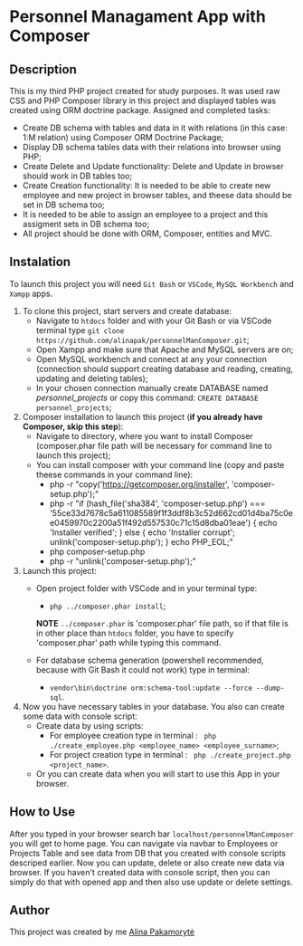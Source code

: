# Personnel Managament App with Composer

## Description
This is my third PHP project created for study purposes. It was used raw CSS and PHP Composer library in this project and displayed tables was created using ORM doctrine package. Assigned and completed tasks:

* Create DB schema with tables and data in it with relations (in this case: 1:M relation) using Composer ORM Doctrine Package;
* Display DB schema tables data with their relations into browser using PHP;
* Create Delete and Update functionality: Delete and Update in browser should work in DB tables too;
* Create Creation functionality: It is needed to be able to create new employee and new project in browser tables, and theese data should be set in DB schema too;
* It is needed to be able to assign an employee to a project and this assigment sets in DB schema too;
* All project should be done with ORM, Composer, entities and MVC.

## Instalation
To launch this project you will need `Git Bash` or `VSCode`, `MySQL Workbench` and `Xampp` apps.

1. To clone this project, start servers and create database: 
   * Navigate to `htdocs` folder and with your Git Bash or via VSCode terminal type `git clone https://github.com/alinapak/personnelManComposer.git`;
   * Open Xampp and make sure that Apache and MySQL servers are on;
   * Open MySQL workbench and connect at any your connection (connection should support creating database and reading, creating, updating and deleting tables);
   * In your chosen connection manually create DATABASE named *personnel_projects* or copy this command: `CREATE DATABASE personnel_projects`;
2. Composer installation to launch this project (**if you already have Composer, skip this step**):
   * Navigate to directory, where you want to install Composer (composer.phar file path will be necessary for command line to launch this project);
   * You can install composer with your command line (copy and paste theese commands in your command line):
      * php -r "copy('https://getcomposer.org/installer', 'composer-setup.php');"
      * php -r "if (hash_file('sha384', 'composer-setup.php') === '55ce33d7678c5a611085589f1f3ddf8b3c52d662cd01d4ba75c0ee0459970c2200a51f492d557530c71c15d8dba01eae') { echo 'Installer verified'; } else { echo 'Installer corrupt'; unlink('composer-setup.php'); } echo PHP_EOL;"
      * php composer-setup.php
      * php -r "unlink('composer-setup.php');"
3. Launch this project: 
   * Open project folder with VSCode and in your terminal type:
      * `php ../composer.phar install`;

      **NOTE**
      `../composer.phar` is 'composer.phar' file path, so if that file is in other place than `htdocs` folder, you have to specify 'composer.phar' path while typing this command.
   * For database schema generation (powershell recommended, because with Git Bash it could not work) type in terminal:
      * `vendor\bin\doctrine orm:schema-tool:update --force --dump-sql`.
4. Now you have necessary tables in your database. You also can create some data with console script:
   * Create data by using scripts:
      * For employee creation type in terminal : ` php ./create_employee.php <employee_name> <employee_surname>`;
      * For project creation type in terminal : ` php ./create_project.php <project_name>`.
   * Or you can create data when you will start to use this App in your browser.

## How to Use
After you typed in your browser search bar `localhost/personnelManComposer` you will get to home page. You can navigate via navbar to Employees or Projects Table and see data from DB that you created with console scripts descriped earlier. Now you can update, delete or also create new data via browser. 
If you haven't created data with console script, then you can simply do that with opened app and then also use update or delete settings.

## Author
This project was created by me [Alina Pakamorytė](https://www.linkedin.com/in/alina-pakamoryt%C4%97-73a66377/) 